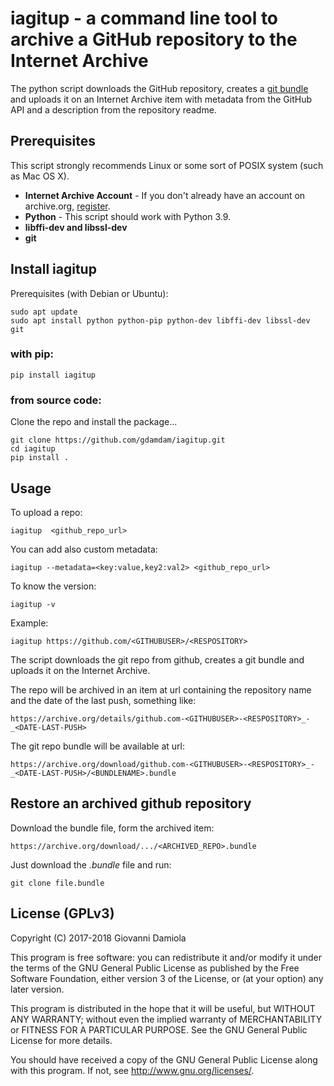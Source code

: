 # iagitup - a command line tool to archive a GitHub repository to the Internet Archive

The python script downloads the GitHub repository, creates a [git bundle](https://git-scm.com/docs/git-bundle) and uploads it on an Internet Archive item with metadata from the GitHub API and a description from the repository readme.


## Prerequisites
This script strongly recommends Linux or some sort of POSIX system (such as Mac OS X).

* **Internet Archive Account** - If you don't already have an account on archive.org, [register](https://archive.org/account/login.createaccount.php).
* **Python** - This script should work with Python 3.9.
* **libffi-dev and libssl-dev**
* **git**

## Install iagitup

Prerequisites (with Debian or Ubuntu):

    sudo apt update 
    sudo apt install python python-pip python-dev libffi-dev libssl-dev git

### with pip:

    pip install iagitup

### from source code:

Clone the repo and install the package...

    git clone https://github.com/gdamdam/iagitup.git
    cd iagitup
    pip install .

## Usage

To upload a repo:

    iagitup  <github_repo_url>

You can add also custom metadata:

    iagitup --metadata=<key:value,key2:val2> <github_repo_url>

To know the version:

    iagitup -v

Example:

    iagitup https://github.com/<GITHUBUSER>/<RESPOSITORY>

The script downloads the git repo from github, creates a git bundle and uploads it on the Internet Archive.

The repo will be archived in an item at url containing the repository name and the date of the last push, something like:

    https://archive.org/details/github.com-<GITHUBUSER>-<RESPOSITORY>_-_<DATE-LAST-PUSH>

The git repo bundle will be available at url:

    https://archive.org/download/github.com-<GITHUBUSER>-<RESPOSITORY>_-_<DATE-LAST-PUSH>/<BUNDLENAME>.bundle

## Restore an archived github repository

Download the bundle file, form the archived item:

    https://archive.org/download/.../<ARCHIVED_REPO>.bundle

Just download the _.bundle_ file and run:

    git clone file.bundle


## License (GPLv3)

Copyright (C) 2017-2018 Giovanni Damiola

This program is free software: you can redistribute it and/or modify
it under the terms of the GNU General Public License as published by
the Free Software Foundation, either version 3 of the License, or
(at your option) any later version.

This program is distributed in the hope that it will be useful,
but WITHOUT ANY WARRANTY; without even the implied warranty of
MERCHANTABILITY or FITNESS FOR A PARTICULAR PURPOSE.  See the
GNU General Public License for more details.

You should have received a copy of the GNU General Public License
along with this program.  If not, see <http://www.gnu.org/licenses/>.
